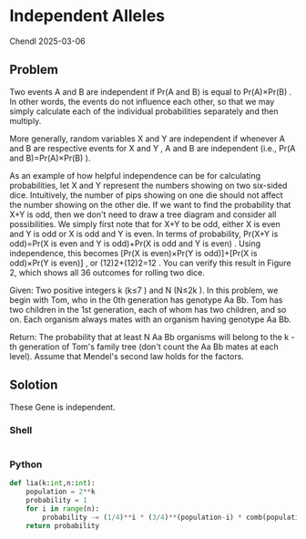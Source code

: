 # Independent Alleles

Chendl 2025-03-06

## Problem

Two events A
 and B
 are independent if Pr(A and B)
 is equal to Pr(A)×Pr(B)
. In other words, the events do not influence each other, so that we may simply calculate each of the individual probabilities separately and then multiply.

More generally, random variables X
 and Y
 are independent if whenever A
 and B
 are respective events for X
 and Y
, A
 and B
 are independent (i.e., Pr(A and B)=Pr(A)×Pr(B)
).

As an example of how helpful independence can be for calculating probabilities, let X
 and Y
 represent the numbers showing on two six-sided dice. Intuitively, the number of pips showing on one die should not affect the number showing on the other die. If we want to find the probability that X+Y
 is odd, then we don't need to draw a tree diagram and consider all possibilities. We simply first note that for X+Y
 to be odd, either X
 is even and Y
 is odd or X
 is odd and Y
 is even. In terms of probability, Pr(X+Y is odd)=Pr(X is even and Y is odd)+Pr(X is odd and Y is even)
. Using independence, this becomes [Pr(X is even)×Pr(Y is odd)]+[Pr(X is odd)×Pr(Y is even)]
, or (12)2+(12)2=12
. You can verify this result in Figure 2, which shows all 36 outcomes for rolling two dice.

Given: Two positive integers k
 (k≤7
) and N
 (N≤2k
). In this problem, we begin with Tom, who in the 0th generation has genotype Aa Bb. Tom has two children in the 1st generation, each of whom has two children, and so on. Each organism always mates with an organism having genotype Aa Bb.

Return: The probability that at least N
 Aa Bb organisms will belong to the k
-th generation of Tom's family tree (don't count the Aa Bb mates at each level). Assume that Mendel's second law holds for the factors.

## Solotion

These Gene is independent.

### Shell

``` bash

```

### Python

``` python
def lia(k:int,n:int):
	population = 2**k
	probability = 1
	for i in range(n):
		probability -= (1/4)**i * (3/4)**(population-i) * comb(population,i)
	return probability
```
